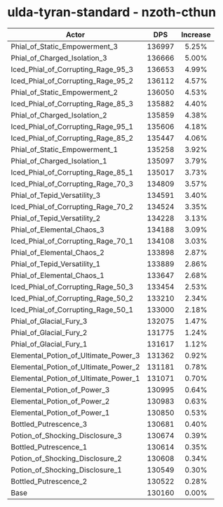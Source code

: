 # ulda-tyran-standard - nzoth-cthun
| Actor | DPS | Increase |
|---|:---:|:---:|
|Phial_of_Static_Empowerment_3|136997|5.25%|
|Phial_of_Charged_Isolation_3|136666|5.00%|
|Iced_Phial_of_Corrupting_Rage_95_3|136653|4.99%|
|Iced_Phial_of_Corrupting_Rage_95_2|136112|4.57%|
|Phial_of_Static_Empowerment_2|136050|4.53%|
|Iced_Phial_of_Corrupting_Rage_85_3|135882|4.40%|
|Phial_of_Charged_Isolation_2|135859|4.38%|
|Iced_Phial_of_Corrupting_Rage_95_1|135606|4.18%|
|Iced_Phial_of_Corrupting_Rage_85_2|135447|4.06%|
|Phial_of_Static_Empowerment_1|135258|3.92%|
|Phial_of_Charged_Isolation_1|135097|3.79%|
|Iced_Phial_of_Corrupting_Rage_85_1|135017|3.73%|
|Iced_Phial_of_Corrupting_Rage_70_3|134809|3.57%|
|Phial_of_Tepid_Versatility_3|134591|3.40%|
|Iced_Phial_of_Corrupting_Rage_70_2|134524|3.35%|
|Phial_of_Tepid_Versatility_2|134228|3.13%|
|Phial_of_Elemental_Chaos_3|134188|3.09%|
|Iced_Phial_of_Corrupting_Rage_70_1|134108|3.03%|
|Phial_of_Elemental_Chaos_2|133898|2.87%|
|Phial_of_Tepid_Versatility_1|133889|2.86%|
|Phial_of_Elemental_Chaos_1|133647|2.68%|
|Iced_Phial_of_Corrupting_Rage_50_3|133454|2.53%|
|Iced_Phial_of_Corrupting_Rage_50_2|133210|2.34%|
|Iced_Phial_of_Corrupting_Rage_50_1|133000|2.18%|
|Phial_of_Glacial_Fury_3|132075|1.47%|
|Phial_of_Glacial_Fury_2|131775|1.24%|
|Phial_of_Glacial_Fury_1|131617|1.12%|
|Elemental_Potion_of_Ultimate_Power_3|131362|0.92%|
|Elemental_Potion_of_Ultimate_Power_2|131181|0.78%|
|Elemental_Potion_of_Ultimate_Power_1|131071|0.70%|
|Elemental_Potion_of_Power_3|130995|0.64%|
|Elemental_Potion_of_Power_2|130983|0.63%|
|Elemental_Potion_of_Power_1|130850|0.53%|
|Bottled_Putrescence_3|130681|0.40%|
|Potion_of_Shocking_Disclosure_3|130674|0.39%|
|Bottled_Putrescence_1|130614|0.35%|
|Potion_of_Shocking_Disclosure_2|130608|0.34%|
|Potion_of_Shocking_Disclosure_1|130549|0.30%|
|Bottled_Putrescence_2|130522|0.28%|
|Base|130160|0.00%|
